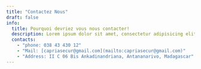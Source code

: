 ```yaml
---
title: "Contactez Nous"
draft: false
info: 
  title: Pourquoi devriez vous nous contacter!
  description: Lorem ipsum dolor sit amet, consectetur adipisicing elit. Velit recusandae voluptates doloremque veniam temporibus porro culpa ipsa, nisi soluta minima saepe laboriosam debitis nesciunt.
  contacts: 
    - "phone: 038 43 430 12"
    - "Mail: [capriasecur@gmail.com](mailto:capriasecur@gmail.com)"
    - "Address: II C 06 Bis Ankadinandriana, Antananarivo, Madagascar"
---
```


